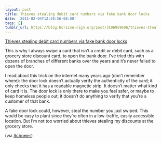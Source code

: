 ```yaml
---
layout: post
title: Thieves stealing debit card numbers via fake bank door locks
date: '2011-02-04T12:39:56-08:00'
tags: []
tumblr_url: https://blog.horizon-nigh.org/post/3106969606/thieves-stealing-debit-card-numbers-via-fake-bank
---
```

[Thieves stealing debit card numbers via fake bank door locks](http://krebsonsecurity.com/2011/01/atm-skimmers-that-never-touch-the-atm/)  

This is why I always swipe a card that isn’t a credit or debit card, such as a grocery store discount card, to open the bank door. I’ve tried this with dozens of branches of different banks over the years and it’s never failed to open the door.

I read about this trick on the internet many years ago (don’t remember where): the door lock doesn’t actually verify the authenticity of the card; it only checks that it has a readable magnetic strip. It doesn’t matter what kind of card it is. The door lock is only there to make you feel safer, or maybe to keep homeless people out; it doesn’t do anything to verify that you’re a customer of that bank.

A fake door lock could, however, steal the number you just swiped. This would be easy to plant since they’re often in a low-traffic, easily accessible location. But I’m not too worried about thieves stealing my discounts at the grocery store.

(via [Schneier](http://www.schneier.com/blog/archives/2011/02/atm_skimmer_on.html))

